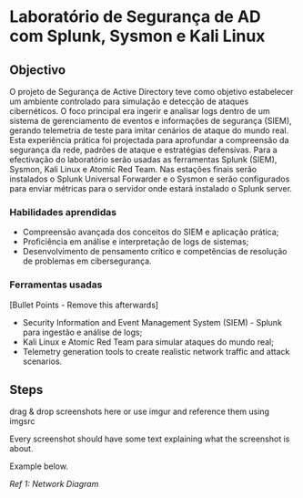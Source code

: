 # Laboratório de Segurança de AD com Splunk, Sysmon e Kali Linux

## Objectivo

O projeto de Segurança de Active Directory teve como objetivo estabelecer um ambiente controlado para simulação e detecção de ataques cibernéticos. O foco principal era ingerir e analisar logs dentro de um sistema de gerenciamento de eventos e informações de segurança (SIEM), gerando telemetria de teste para imitar cenários de ataque do mundo real. Esta experiência prática foi projectada para aprofundar a compreensão da segurança da rede, padrões de ataque e estratégias defensivas. Para a efectivação do laboratório serão usadas as ferramentas Splunk (SIEM), Sysmon, Kali Linux e Atomic Red Team. Nas estações finais serão instalados o Splunk Universal Forwarder e o Sysmon e serão configurados para enviar métricas para o servidor onde estará instalado o Splunk server.

### Habilidades aprendidas

- Compreensão avançada dos conceitos do SIEM e aplicação prática;
- Proficiência em análise e interpretação de logs de sistemas;
- Desenvolvimento de pensamento crítico e competências de resolução de problemas em cibersegurança.

### Ferramentas usadas
[Bullet Points - Remove this afterwards]

- Security Information and Event Management System (SIEM) - Splunk para ingestão e análise de logs;
- Kali Linux e Atomic Red Team para simular ataques do mundo real;
- Telemetry generation tools to create realistic network traffic and attack scenarios.

## Steps
drag & drop screenshots here or use imgur and reference them using imgsrc

Every screenshot should have some text explaining what the screenshot is about.

Example below.

*Ref 1: Network Diagram*
